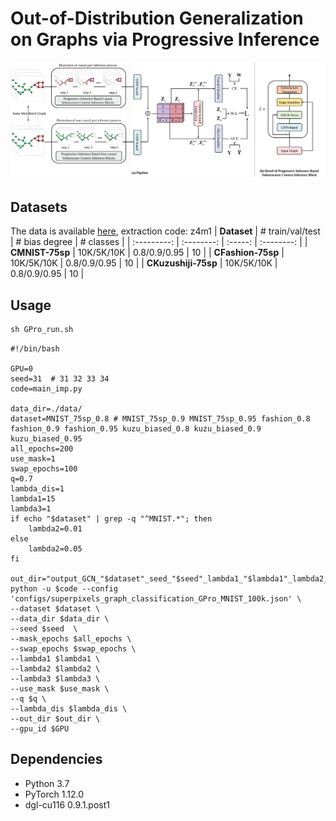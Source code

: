 # Out-of-Distribution Generalization on Graphs via Progressive Inference

<img src="https://github.com/yimingxu24/GPro/blob/main/framework.svg">

## Datasets
The data is available [here](https://pan.baidu.com/s/1BfBLtey_RiqyX7EoVAA_BA), extraction code: z4m1
| **Dataset** | # train/val/test |  #  bias degree  | # classes |
| :---------: | :--------: | :-----: | :--------: |
|  **CMNIST-75sp**   |     10K/5K/10K      | 0.8/0.9/0.95 |     10      |
|  **CFashion-75sp**   |     10K/5K/10K      | 0.8/0.9/0.95 |     10      |
|  **CKuzushiji-75sp**   |     10K/5K/10K      | 0.8/0.9/0.95 |     10      |


## Usage
```python
sh GPro_run.sh
```

```shell
#!/bin/bash

GPU=0
seed=31  # 31 32 33 34
code=main_imp.py 

data_dir=./data/
dataset=MNIST_75sp_0.8 # MNIST_75sp_0.9 MNIST_75sp_0.95 fashion_0.8 fashion_0.9 fashion_0.95 kuzu_biased_0.8 kuzu_biased_0.9 kuzu_biased_0.95
all_epochs=200
use_mask=1
swap_epochs=100
q=0.7
lambda_dis=1
lambda1=15
lambda3=1
if echo "$dataset" | grep -q "^MNIST.*"; then
    lambda2=0.01
else
    lambda2=0.05
fi

out_dir="output_GCN_"$dataset"_seed_"$seed"_lambda1_"$lambda1"_lambda2_"$lambda2"_lambda3_"$lambda3""
python -u $code --config 'configs/superpixels_graph_classification_GPro_MNIST_100k.json' \
--dataset $dataset \
--data_dir $data_dir \
--seed $seed  \
--mask_epochs $all_epochs \
--swap_epochs $swap_epochs \
--lambda1 $lambda1 \
--lambda2 $lambda2 \
--lambda3 $lambda3 \
--use_mask $use_mask \
--q $q \
--lambda_dis $lambda_dis \
--out_dir $out_dir \
--gpu_id $GPU
```



## Dependencies

- Python 3.7
- PyTorch 1.12.0
- dgl-cu116 0.9.1.post1
